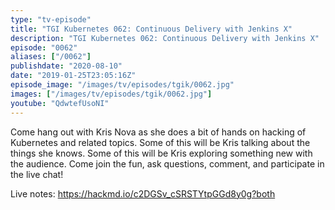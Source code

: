 ```yaml
---
type: "tv-episode"
title: "TGI Kubernetes 062: Continuous Delivery with Jenkins X"
description: "TGI Kubernetes 062: Continuous Delivery with Jenkins X"
episode: "0062"
aliases: ["/0062"]
publishdate: "2020-08-10"
date: "2019-01-25T23:05:16Z"
episode_image: "/images/tv/episodes/tgik/0062.jpg"
images: ["/images/tv/episodes/tgik/0062.jpg"]
youtube: "QdwtefUsoNI"
---
```


Come hang out with Kris Nova as she does a bit of hands on hacking of Kubernetes and related topics. Some of this will be Kris talking about the things she knows. Some of this will be Kris exploring something new with the audience. Come join the fun, ask questions, comment, and participate in the live chat!

Live notes: https://hackmd.io/c2DGSv_cSRSTYtpGGd8y0g?both

